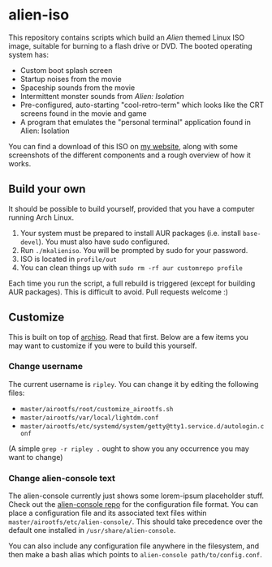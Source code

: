 alien-iso
=========

This repository contains scripts which build an *Alien* themed Linux ISO image,
suitable for burning to a flash drive or DVD. The booted operating system has:

- Custom boot splash screen
- Startup noises from the movie
- Spaceship sounds from the movie
- Intermittent monster sounds from *Alien: Isolation*
- Pre-configured, auto-starting "cool-retro-term" which looks like the CRT
  screens found in the movie and game
- A program that emulates the "personal terminal" application found in Alien:
  Isolation

You can find a download of this ISO on [my website][], along with some
screenshots of the different components and a rough overview of how it works.

Build your own
--------------

It should be possible to build yourself, provided that you have a computer
running Arch Linux.

1. Your system must be prepared to install AUR packages (i.e. install
   `base-devel`). You must also have sudo configured.
2. Run `./mkalieniso`. You will be prompted by sudo for your password.
3. ISO is located in `profile/out`
4. You can clean things up with `sudo rm -rf aur customrepo profile`

Each time you run the script, a full rebuild is triggered (except for building
AUR packages). This is difficult to avoid. Pull requests welcome :)

Customize
---------

This is built on top of [archiso][]. Read that first. Below are a few items you
may want to customize if you were to build this yourself.

### Change username

The current username is `ripley`. You can change it by editing the following
files:

- `master/airootfs/root/customize_airootfs.sh`
- `master/airootfs/var/local/lightdm.conf`
- `master/airootfs/etc/systemd/system/getty@tty1.service.d/autologin.conf`

(A simple `grep -r ripley .` ought to show you any occurrence you may want to
change)

### Change alien-console text

The alien-console currently just shows some lorem-ipsum placeholder stuff. Check
out the [alien-console repo][] for the configuration file format. You can place
a configuration file and its associated text files within
`master/airootfs/etc/alien-console/`. This should take precedence over the
default one installed in `/usr/share/alien-console`.

You can also include any configuration file anywhere in the filesystem, and then
make a bash alias which points to `alien-console path/to/config.conf`.

[my website]: #TODO
[custom repo]: https://wiki.archlinux.org/index.php/Pacman/Tips_and_tricks#Custom_local_repository
[archiso]: https://wiki.archlinux.org/index.php/archiso
[alien-console repo]: https://github.com/brenns10/alien-console

